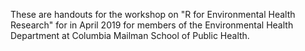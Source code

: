 These are handouts for the workshop on "R for Environmental Health Research" for in 
April 2019 for members of the Environmental Health Department at Columbia Mailman
School of Public Health. 